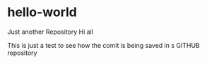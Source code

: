 # hello-world
Just another Repository
Hi all 


This is just a test to see how the comit is being saved in s GITHUB repository
